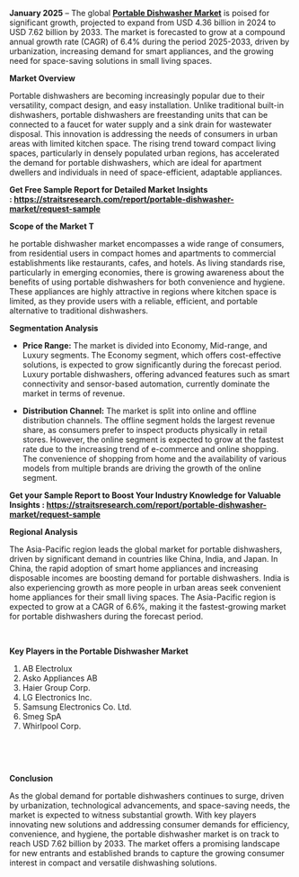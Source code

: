 <p><strong>January 2025</strong> &ndash; The global <strong><a href="https://straitsresearch.com/report/portable-dishwasher-market">Portable Dishwasher Market</a></strong> is poised for significant growth, projected to expand from USD 4.36 billion in 2024 to USD 7.62 billion by 2033. The market is forecasted to grow at a compound annual growth rate (CAGR) of 6.4% during the period 2025-2033, driven by urbanization, increasing demand for smart appliances, and the growing need for space-saving solutions in small living spaces.</p>
<p><strong>Market Overview</strong></p>
<p>Portable dishwashers are becoming increasingly popular due to their versatility, compact design, and easy installation. Unlike traditional built-in dishwashers, portable dishwashers are freestanding units that can be connected to a faucet for water supply and a sink drain for wastewater disposal. This innovation is addressing the needs of consumers in urban areas with limited kitchen space. The rising trend toward compact living spaces, particularly in densely populated urban regions, has accelerated the demand for portable dishwashers, which are ideal for apartment dwellers and individuals in need of space-efficient, adaptable appliances.</p>
<p><strong>Get Free Sample Report for Detailed Market Insights :&nbsp;<a href="https://straitsresearch.com/report/portable-dishwasher-market/request-sample">https://straitsresearch.com/report/portable-dishwasher-market/request-sample</a>&nbsp;</strong></p>
<p><strong>Scope of the Market T</strong></p>
<p>he portable dishwasher market encompasses a wide range of consumers, from residential users in compact homes and apartments to commercial establishments like restaurants, cafes, and hotels. As living standards rise, particularly in emerging economies, there is growing awareness about the benefits of using portable dishwashers for both convenience and hygiene. These appliances are highly attractive in regions where kitchen space is limited, as they provide users with a reliable, efficient, and portable alternative to traditional dishwashers.</p>
<p><strong>Segmentation Analysis</strong>&nbsp;</p>
<ul>
<li>
<p><strong>Price Range:</strong> The market is divided into Economy, Mid-range, and Luxury segments. The Economy segment, which offers cost-effective solutions, is expected to grow significantly during the forecast period. Luxury portable dishwashers, offering advanced features such as smart connectivity and sensor-based automation, currently dominate the market in terms of revenue.</p>
</li>
<li>
<p><strong>Distribution Channel:</strong> The market is split into online and offline distribution channels. The offline segment holds the largest revenue share, as consumers prefer to inspect products physically in retail stores. However, the online segment is expected to grow at the fastest rate due to the increasing trend of e-commerce and online shopping. The convenience of shopping from home and the availability of various models from multiple brands are driving the growth of the online segment.</p>
</li>
</ul>
<p><strong>Get your Sample Report to Boost Your Industry Knowledge for Valuable Insights :&nbsp;<a href="https://straitsresearch.com/report/portable-dishwasher-market/request-sample">https://straitsresearch.com/report/portable-dishwasher-market/request-sample</a>&nbsp;</strong></p>
<p><strong>Regional Analysis </strong></p>
<p>The Asia-Pacific region leads the global market for portable dishwashers, driven by significant demand in countries like China, India, and Japan. In China, the rapid adoption of smart home appliances and increasing disposable incomes are boosting demand for portable dishwashers. India is also experiencing growth as more people in urban areas seek convenient home appliances for their small living spaces. The Asia-Pacific region is expected to grow at a CAGR of 6.6%, making it the fastest-growing market for portable dishwashers during the forecast period.</p>
<p>&nbsp;</p>
<p><strong>Key Players in the Portable Dishwasher Market</strong></p>
<div class="my-3">
<ol>
<li>AB Electrolux</li>
<li>Asko Appliances AB</li>
<li>Haier Group Corp.</li>
<li>LG Electronics Inc.</li>
<li>Samsung Electronics Co. Ltd.</li>
<li>Smeg SpA</li>
<li>Whirlpool Corp.</li>
</ol>
</div>
<div class=" my-4">&nbsp;</div>
<p>&nbsp;</p>
<p><strong>Conclusion</strong></p>
<p>As the global demand for portable dishwashers continues to surge, driven by urbanization, technological advancements, and space-saving needs, the market is expected to witness substantial growth. With key players innovating new solutions and addressing consumer demands for efficiency, convenience, and hygiene, the portable dishwasher market is on track to reach USD 7.62 billion by 2033. The market offers a promising landscape for new entrants and established brands to capture the growing consumer interest in compact and versatile dishwashing solutions.</p>
